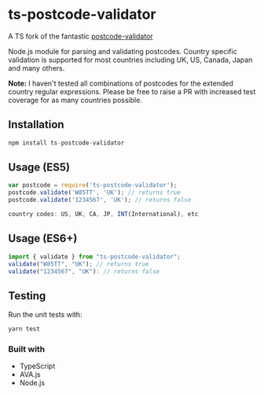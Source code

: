 # ts-postcode-validator

A TS fork of the fantastic [postcode-validator](https://github.com/melwynfurtado/postcode-validator)

Node.js module for parsing and validating postcodes. Country specific validation is supported for most countries including UK, US, Canada, Japan and many others.

**Note:** I haven't tested all combinations of postcodes for the extended country regular expressions. Please be free to raise a PR with increased test coverage for as many countries possible.

## Installation

```javascript
npm install ts-postcode-validator
```

## Usage (ES5)

```javascript
var postcode = require('ts-postcode-validator');
postcode.validate('W85TT', 'UK'); // returns true
postcode.validate('1234567', 'UK'); // returns false

country codes: US, UK, CA, JP, INT(International), etc
```

## Usage (ES6+)
```typescript
import { validate } from "ts-postcode-validator";
validate("W85TT", "UK"); // returns true
validate("1234567", "UK"): // returns false
```

## Testing

Run the unit tests with:
```javascript
yarn test
```


### Built with
* TypeScript
* AVA.js
* Node.js

